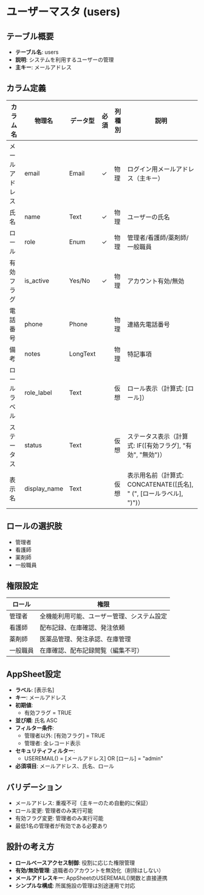 # ユーザーマスタ (users)

## テーブル概要
- **テーブル名**: users
- **説明**: システムを利用するユーザーの管理
- **主キー**: メールアドレス

## カラム定義

| カラム名 | 物理名 | データ型 | 必須 | 列種別 | 説明 |
|---------|--------|----------|------|--------|------|
| メールアドレス | email | Email | ✓ | 物理 | ログイン用メールアドレス（主キー） |
| 氏名 | name | Text | ✓ | 物理 | ユーザーの氏名 |
| ロール | role | Enum | ✓ | 物理 | 管理者/看護師/薬剤師/一般職員 |
| 有効フラグ | is_active | Yes/No | ✓ | 物理 | アカウント有効/無効 |
| 電話番号 | phone | Phone | | 物理 | 連絡先電話番号 |
| 備考 | notes | LongText | | 物理 | 特記事項 |
| ロールラベル | role_label | Text | | 仮想 | ロール表示（計算式: [ロール]） |
| ステータス | status | Text | | 仮想 | ステータス表示（計算式: IF([有効フラグ], "有効", "無効")） |
| 表示名 | display_name | Text | | 仮想 | 表示用名前（計算式: CONCATENATE([氏名], " (", [ロールラベル], ")")） |

## ロールの選択肢
- 管理者
- 看護師
- 薬剤師
- 一般職員

## 権限設定
| ロール | 権限 |
|--------|------|
| 管理者 | 全機能利用可能、ユーザー管理、システム設定 |
| 看護師 | 配布記録、在庫確認、発注依頼 |
| 薬剤師 | 医薬品管理、発注承認、在庫管理 |
| 一般職員 | 在庫確認、配布記録閲覧（編集不可） |

## AppSheet設定
- **ラベル**: [表示名]
- **キー**: メールアドレス
- **初期値**:
  - 有効フラグ = TRUE
- **並び順**: 氏名 ASC
- **フィルター条件**:
  - 管理者以外: [有効フラグ] = TRUE
  - 管理者: 全レコード表示
- **セキュリティフィルター**:
  - USEREMAIL() = [メールアドレス] OR [ロール] = "admin"
- **必須項目**: メールアドレス、氏名、ロール

## バリデーション
- メールアドレス: 重複不可（主キーのため自動的に保証）
- ロール変更: 管理者のみ実行可能
- 有効フラグ変更: 管理者のみ実行可能
- 最低1名の管理者が有効である必要あり

## 設計の考え方
- **ロールベースアクセス制御**: 役割に応じた権限管理
- **有効/無効管理**: 退職者のアカウントを無効化（削除はしない）
- **メールアドレスキー**: AppSheetのUSEREMAIL()関数と直接連携
- **シンプルな構成**: 所属施設の管理は別途運用で対応